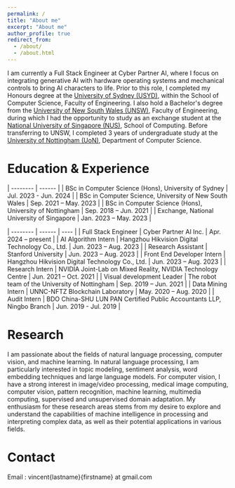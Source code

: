```yaml
---
permalink: /
title: "About me"
excerpt: "About me"
author_profile: true
redirect_from:
  - /about/
  - /about.html
---
```


I am currently a Full Stack Engineer at Cyber Partner AI, where I focus on integrating generative AI with hardware operating systems and mechanical controls to bring AI characters to life. Prior to this role, I completed my Honours degree at the [University of Sydney (USYD)](https://www.sydney.edu.au/), within the School of Computer Science, Faculty of Engineering. I also hold a Bachelor's degree from the [University of New South Wales (UNSW)](https://www.unsw.edu.au/), Faculty of Engineering, during which I had the opportunity to study as an exchange student at the [National University of Singapore (NUS)](https://www.nus.edu.sg/), School of Computing. Before transferring to UNSW, I completed 3 years of undergraduate study at the [University of Nottingham (UoN)](https://www.nottingham.ac.uk/), Department of Computer Science.

Education & Experience
======

| --------         | ------ |
| BSc in Computer Science (Hons), University of Sydney    | Jul. 2023 - Jun. 2024   |
| BSc in Computer Science, University of New South Wales    | Sep. 2021 – May. 2023   |
| BSc in Computer Science (Hons), University of Nottingham    | Sep. 2018 – Jun. 2021   |
| Exchange, National University of Singapore      | Jan. 2023 – May. 2023   |

| --------         | ------ | ---- |
| Full Stack Engineer | Cyber Partner AI Inc.   | Apr. 2024 – present   |
| AI Algorithm Intern | Hangzhou Hikvision Digital Technology Co., Ltd.   | Jun. 2023 – Aug. 2023   |
| Research Assistant | Stanford University  | Jun. 2023 – Aug. 2023   |
| Front End Developer Intern  | Hangzhou Hikvision Digital Technology Co., Ltd. | Jun. 2023 – Aug. 2023   |
| Research Intern  | NVIDIA Joint-Lab on Mixed Reality, NVIDIA Technology Centre | Jun. 2021 – Oct. 2021   |
| Visual development Leader | The robot team of the University of Nottingham    | Sep. 2019 – Jun. 2021   |
| Data Mining Intern | UNNC-NFTZ Blockchain Laboratory      | May. 2020 – Aug. 2020   |
| Audit Intern | BDO China-SHU LUN PAN Certified Public Accountants LLP, Ningbo Branch    | Jun. 2019 - Jul. 2019   |


Research
======

I am passionate about the fields of natural language processing, computer vision, and machine learning. In natural language processing, I am particularly interested in topic modeling, sentiment analysis, word embedding techniques and large language models. For computer vision, I have a strong interest in  image/video processing, medical image computing, computer vision, pattern recognition, machine learning, multimedia computing, supervised and unsupervised domain adaptation. My enthusiasm for these research areas stems from my desire to explore and understand the capabilities of machine intelligence in processing and interpreting complex data, as well as their potential applications in various fields.

Contact
======

Email : vincent{lastname}{firstname} at gmail.com
